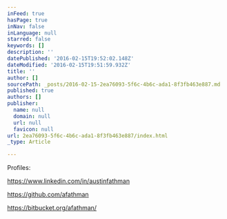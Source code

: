 ```yaml
---
inFeed: true
hasPage: true
inNav: false
inLanguage: null
starred: false
keywords: []
description: ''
datePublished: '2016-02-15T19:52:02.148Z'
dateModified: '2016-02-15T19:51:59.932Z'
title: ''
author: []
sourcePath: _posts/2016-02-15-2ea76093-5f6c-4b6c-ada1-8f3fb463e887.md
published: true
authors: []
publisher:
  name: null
  domain: null
  url: null
  favicon: null
url: 2ea76093-5f6c-4b6c-ada1-8f3fb463e887/index.html
_type: Article

---
```

Profiles:

https://www.linkedin.com/in/austinfathman

https://github.com/afathman

https://bitbucket.org/afathman/